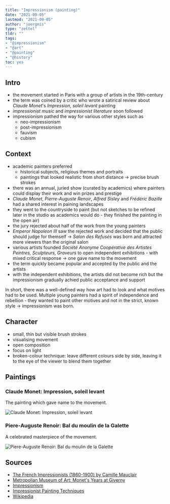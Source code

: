 ```yaml
---
title: "Impressionism (painting)"
date: "2021-09-05"
lastmod: "2021-09-05"
author: "joergmis"
type: "zettel"
tldr: ""
tags:
- "@impressionism"
- "@art"
- "@painting"
- "@history"
toc: yes
---
```


## Intro

- the movement started in Paris with a group of artists in the 19th-century
- the term was coined by a critic who wrote a satirical review about *Claude
  Monet*'s *Impression, soleil levant* painting
- *impressionist music* and *impressionist literature* soon followed
- impressionism pathed the way for various other styles such as
  - neo-impressionism
  - post-impressionism
  - fauvism
  - cubism

## Context

- academic painters preferred
  - historical subjects, religious themes and portraits
  - paintings that looked realistic from short distance -> precise brush 
  strokes
- there was an annual, juried show (curated by academics) where painters could 
  display their work and win prizes and prestige
- *Claude Monet*, *Pierre-Auguste Renoir*, *Alfred Sisley* and *Frédéric 
  Bazille* had a shared interest in paining landscapes
- they went to the countryside to paint (but not sketches to be refined later 
  in the studio as academics would do - they finished the painting in the open
  air)
- the jury rejected about half of the work from the young painters
- *Emperor Napoleon III* saw the rejected work and decided that the public 
  should judge for themself -> *Salon des Refusés* was born and attracted more
  viewers than the original salon
- various artists founded *Société Anonyme Coopérative des Artistes Peintres, 
  Sculpteurs, Graveurs* to open independent exhibitions - with mixed critical
  response -> one gave name to the movement
- the term quickly became popular and accepted by the public and the artists
- with the independent exhibitions, the artists did not become rich but the
  impressionism gradually achied public acceptance and support

In short, there was a well-defined way how art had to look and what motives 
had to be used. Multiple young painters had a spirit of independence and
rebellion - they wanted to paint other motives and not in the strict, known
style -> impressionism was born.

## Character

- small, thin but visible brush strokes
- visualising movement
- open composition
- focus on light
- broken-colour technique: leave different colours side by side, leaving it to
  the eye of the viewer to blend them together

## Paintings

###  Claude Monet: Impression, soleil levant

The painting which gave name to the movement.

![Claude Monet: Impression, soleil levant](/images/art/claude_monet_impression_soleil_levant.jpg)

### Piere-Auguste Renoir: Bal du moulin de la Galette

A celebrated masterpiece of the movement.

![Piere-Auguste Renoir: Bal du moulin de la Galette](/images/art/pierre_auguste_renoir_bal_du_moulin_de_la_galette.jpg)

## Sources

- [The French Impressionists (1860-1900) by Camille Mauclair](https://gutenberg.org/files/14056/14056-h/14056-h.htm)
- [Metropolian Museum of Art: Monet's Years at Giverny](/documents/art/metropolian_museum_of_art_monets_years_at_giverny.pdf)
- [Impressionism](https://www.nga.gov/features/slideshows/impressionism.html)
- [Impressionist Painting Techniques](https://useum.org/exhibition/curated/Impressionism/techniques)
- [Wikipedia](https://en.wikipedia.org/wiki/Impressionism)
